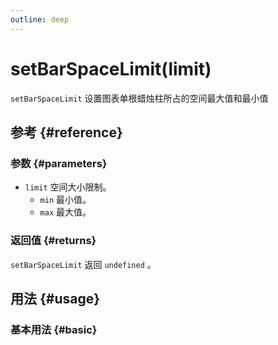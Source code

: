 ```yaml
---
outline: deep
---
```


# setBarSpaceLimit(limit)
`setBarSpaceLimit` 设置图表单根蜡烛柱所占的空间最大值和最小值

## 参考 {#reference}
<!--@include: @/@views/api/references/instance/setBarSpaceLimit.md-->

### 参数 {#parameters}
- `limit` 空间大小限制。
  - `min` 最小值。
  - `max` 最大值。

### 返回值 {#returns}
`setBarSpaceLimit` 返回 `undefined` 。

## 用法 {#usage}
<script setup>
import setBarSpaceLimit from '../../@views/api/samples/setBarSpaceLimit/index.vue'
</script>

### 基本用法 {#basic}
<setBarSpaceLimit/>